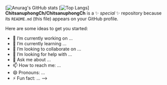 [![Anurag's GitHub stats](https://github-readme-stats.vercel.app/api?username=ChitsanuphongCh&show_icons=true&theme=radical)
[![Top Langs](https://github-readme-stats.vercel.app/api/top-langs/?username=ChitsanuphongCh&layout=compact&theme=radical)]
**ChitsanuphongCh/ChitsanuphongCh** is a ✨ _special_ ✨ repository because its `README.md` (this file) appears on your GitHub profile.

Here are some ideas to get you started:

- 🔭 I’m currently working on ...
- 🌱 I’m currently learning ...
- 👯 I’m looking to collaborate on ...
- 🤔 I’m looking for help with ...
- 💬 Ask me about ...
- 📫 How to reach me: ...
- 😄 Pronouns: ...
- ⚡ Fun fact: ...
-->
